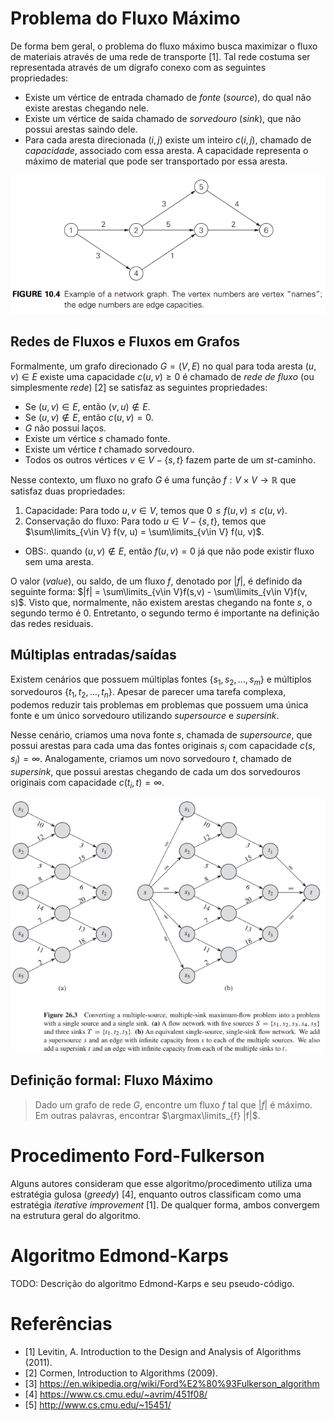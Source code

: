 # Problema do Fluxo Máximo

De forma bem geral, o problema do fluxo máximo busca maximizar o fluxo de materiais através de uma rede de transporte [1]. Tal rede costuma ser representada através de um dígrafo conexo com as seguintes propriedades:

- Existe um vértice de entrada chamado de _fonte_ (_source_), do qual não existe arestas chegando nele.
- Existe um vértice de saída chamado de _sorvedouro_ (_sink_), que não possui arestas saindo dele.
- Para cada aresta direcionada $(i, j)$ existe um inteiro $c(i,j)$, chamado de _capacidade_, associado com essa aresta. A capacidade representa o máximo de material que pode ser transportado por essa aresta.

![Exemplo de um grafo de fluxo](imgs/example-flow-network.png)

## Redes de Fluxos e Fluxos em Grafos

Formalmente, um grafo direcionado $G = (V, E)$ no qual para toda aresta $(u, v) \in E$ existe uma capacidade $c(u, v) \geq 0$ é chamado de _rede de fluxo_ (ou simplesmente _rede_) [2] se satisfaz as seguintes propriedades:

- Se $(u, v) \in E$, então $(v, u) \notin E$.
- Se $(u, v) \notin E$, então $c(u,v) = 0$.
- $G$ não possui laços.
- Existe um vértice $s$ chamado fonte.
- Existe um vértice $t$ chamado sorvedouro.
- Todos os outros vértices $v \in V - \{s, t\}$ fazem parte de um $st$-caminho.

Nesse contexto, um fluxo no grafo $G$ é uma função $f: V \times V \to \mathbb{R}$ que satisfaz duas propriedades:

1. Capacidade: Para todo $u, v \in V$, temos que $0 \leq f(u,v) \leq c(u,v)$.
2. Conservação do fluxo: Para todo $u \in V - \{s, t\}$, temos que $\sum\limits_{v\in V} f(v, u) = \sum\limits_{v\in V} f(u, v)$.
- OBS:. quando $(u, v) \notin E$, então $f(u,v) = 0$ já que não pode existir fluxo sem uma aresta.

O valor (_value_), ou saldo, de um fluxo $f$, denotado por $|f|$, é definido da seguinte forma: $|f| = \sum\limits_{v\in V}f(s,v) - \sum\limits_{v\in V}f(v, s)$. Visto que, normalmente, não existem arestas chegando na fonte $s$, o segundo termo é $0$. Entretanto, o segundo termo é importante na definição das redes residuais.

## Múltiplas entradas/saídas

Existem cenários que possuem múltiplas fontes $\{s_1, s_2, \dots, s_m\}$ e múltiplos sorvedouros $\{t_1, t_2, \dots, t_n\}$. Apesar de parecer uma tarefa complexa, podemos reduzir tais problemas em problemas que possuem uma única fonte e um único sorvedouro utilizando _supersource_ e _supersink_.

Nesse cenário, criamos uma nova fonte $s$, chamada de _supersource_, que possui arestas para cada uma das fontes originais $s_i$ com capacidade $c(s, s_i) = \infty$. Analogamente, criamos um novo sorvedouro $t$, chamado de _supersink_, que possui arestas chegando de cada um dos sorvedouros originais com capacidade $c(t_i, t) = \infty$.

![Exemplo de conversão](imgs/example-multiple-sink-source.png)

## Definição formal: Fluxo Máximo

> Dado um grafo de rede $G$, encontre um fluxo $f$ tal que $|f|$ é máximo. Em outras palavras, encontrar $\argmax\limits_{f} |f|$.

# Procedimento Ford-Fulkerson

Alguns autores consideram que esse algoritmo/procedimento utiliza uma estratégia gulosa (_greedy_) [4], enquanto outros classificam como uma estratégia _iterative improvement_ [1]. De qualquer forma, ambos convergem na estrutura geral do algoritmo.

# Algoritmo Edmond-Karps

TODO: Descrição do algoritmo Edmond-Karps e seu pseudo-código.


# Referências

- [1] Levitin, A. Introduction to the Design and Analysis of Algorithms (2011).
- [2] Cormen, Introduction to Algorithms (2009).
- [3] https://en.wikipedia.org/wiki/Ford%E2%80%93Fulkerson_algorithm
- [4] https://www.cs.cmu.edu/~avrim/451f08/
- [5] http://www.cs.cmu.edu/~15451/